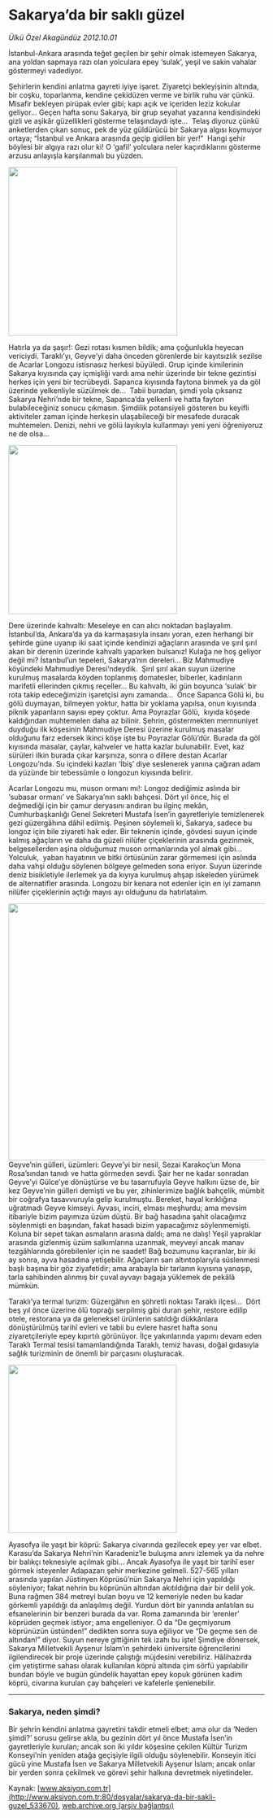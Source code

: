 # Sakarya’da bir saklı güzel

*Ülkü Özel Akagündüz 2012.10.01*

<div class="pNewsDetailMainContent" itemprop="articleBody">
 <p>
  İstanbul-Ankara arasında teğet geçilen bir şehir olmak istemeyen Sakarya, ana yoldan sapmaya razı olan yolculara epey ‘sulak’, yeşil ve sakin vahalar göstermeyi vadediyor.
 </p>
 <p>
  Şehirlerin kendini anlatma gayreti iyiye işaret. Ziyaretçi bekleyişinin altında, bir coşku, toparlanma, kendine çekidüzen verme ve birlik ruhu var çünkü. Misafir bekleyen pirüpak evler gibi; kapı açık ve içeriden leziz kokular geliyor… Geçen hafta sonu Sakarya, bir grup seyahat yazarına kendisindeki gizli ve aşikâr güzellikleri gösterme telaşındaydı işte…  Telaş diyoruz çünkü anketlerden çıkan sonuç, pek de yüz güldürücü bir Sakarya algısı koymuyor ortaya; “İstanbul ve Ankara arasında geçip gidilen bir yer!”  Hangi şehir böylesi bir algıya razı olur ki! O ‘gafil’ yolculara neler kaçırdıklarını gösterme arzusu anlayışla karşılanmalı bu yüzden.
 </p>
 <p>
  <img alt="" height="332" src="http://web.archive.org/web/20150623054453im_/http://medya.aksiyon.com.tr/aksiyon/2012/10/01/ulku-sakarya-3.jpg"/>
 </p>
 <p>
  Hatırla ya da şaşır!: Gezi rotası kısmen bildik; ama çoğunlukla heyecan vericiydi. Taraklı’yı, Geyve’yi daha önceden görenlerde bir kayıtsızlık sezilse de Acarlar Longozu istisnasız herkesi büyüledi. Grup içinde kimilerinin Sakarya kıyısında çay içmişliği vardı ama nehir üzerinde bir tekne gezintisi herkes için yeni bir tecrübeydi. Sapanca kıyısında faytona binmek ya da göl üzerinde yelkenliyle süzülmek de…  Tabii buradan, şimdi yola çıksanız Sakarya Nehri’nde bir tekne, Sapanca’da yelkenli ve hatta fayton bulabileceğiniz sonucu çıkmasın. Şimdilik potansiyeli gösteren bu keyifli aktiviteler zaman içinde herkesin ulaşabileceği bir mesafede duracak muhtemelen. Denizi, nehri ve gölü layıkıyla kullanmayı yeni yeni öğreniyoruz ne de olsa...
 </p>
 <p>
  <img alt="" height="332" src="http://web.archive.org/web/20150623054453im_/http://medya.aksiyon.com.tr/aksiyon/2012/10/01/ulku-sakarya-1.jpg"/>
 </p>
 <p>
  Dere üzerinde kahvaltı: Meseleye en can alıcı noktadan başlayalım. İstanbul’da, Ankara’da ya da karmaşasıyla insanı yoran, ezen herhangi bir şehirde güne uyanıp iki saat içinde kendinizi ağaçların arasında ve şırıl şırıl akan bir derenin üzerinde kahvaltı yaparken bulsanız! Kulağa ne hoş geliyor değil mi? İstanbul’un tepeleri, Sakarya’nın dereleri… Biz Mahmudiye köyündeki Mahmudiye Deresi’ndeydik.  Şırıl şırıl akan suyun üzerine kurulmuş masalarda köyden toplanmış domatesler, biberler, kadınların marifetli ellerinden çıkmış reçeller… Bu kahvaltı, iki gün boyunca ‘sulak’ bir rota takip edeceğimizin işaretçisi aynı zamanda…  Önce Sapanca Gölü ki, bu gölü duymayan, bilmeyen yoktur, hatta bir yoklama yapılsa, onun kıyısında piknik yapanların sayısı epey çoktur. Ama Poyrazlar Gölü,  kıyıda köşede kaldığından muhtemelen daha az bilinir. Şehrin, göstermekten memnuniyet duyduğu ilk köşesinin Mahmudiye Deresi üzerine kurulmuş masalar olduğunu farz edersek ikinci köşe işte bu Poyrazlar Gölü’dür. Burada da göl kıyısında masalar, çaylar, kahveler ve hatta kazlar bulunabilir. Evet, kaz sürüleri ilkin burada çıkar karşınıza, sonra o dillere destan Acarlar Longozu’nda. Su içindeki kazları ‘İbiş’ diye seslenerek yanına çağıran adam da yüzünde bir tebessümle o longozun kıyısında belirir.
 </p>
 <p>
  Acarlar Longozu mu, muson ormanı mı!: Longoz dediğimiz aslında bir ‘subasar ormanı’ ve Sakarya’nın saklı bahçesi. Dört yıl önce, hiç el değmediği için bir çamur deryasını andıran bu ilginç mekân, Cumhurbaşkanlığı Genel Sekreteri Mustafa İsen’in gayretleriyle temizlenerek gezi güzergâhına dâhil edilmiş. Peşinen söylemeli ki, Sakarya, sadece bu longoz için bile ziyareti hak eder. Bir teknenin içinde, gövdesi suyun içinde kalmış ağaçların ve daha da güzeli nilüfer çiçeklerinin arasında gezinmek, belgesellerden aşina olduğumuz muson ormanlarında yol almak gibi…  Yolculuk,  yaban hayatının ve bitki örtüsünün zarar görmemesi için aslında daha vahşi olduğu söylenen bölgeye gelmeden sona eriyor. Suyun üzerinde deniz bisikletiyle ilerlemek ya da kıyıya kurulmuş ahşap iskeleden yürümek de alternatifler arasında. Longozu bir kenara not edenler için en iyi zamanın nilüfer çiçeklerinin açtığı mayıs ayı olduğunu da hatırlatalım.
 </p>
 <p>
  <img alt="" height="505" src="http://web.archive.org/web/20150623054453im_/http://medya.aksiyon.com.tr/aksiyon/2012/10/01/ulku-sakarya-5.jpg"/>
  Geyve’nin gülleri, üzümleri: Geyve’yi bir nesil, Sezai Karakoç’un Mona Rosa’sından tanıdı ve hatta görmeden sevdi. Şair her ne kadar sonradan Geyve’yi Gülce’ye dönüştürse ve bu tasarrufuyla Geyve halkını üzse de, bir kez Geyve’nin gülleri demişti ve bu yer, zihinlerimize bağlık bahçelik, mümbit bir coğrafya tasavvuruyla gelip kurulmuştu. Bereket, hayal kırıklığına uğratmadı Geyve kimseyi. Ayvası, inciri, elması meşhurdu; ama mevsim itibariyle bizim payımıza üzüm düştü. Bir bağ hasadına şahit olacağımız söylenmişti en başından, fakat hasadı bizim yapacağımız söylenmemişti. Koluna bir sepet takan asmaların arasına daldı; ama ne dalış! Yeşil yapraklar arasında gizlenmiş üzüm salkımlarına uzanmak, meyveyi ancak manav tezgâhlarında görebilenler için ne saadet! Bağ bozumunu kaçıranlar, bir iki ay sonra, ayva hasadına yetişebilir. Ağaçların sarı altıntoplarıyla süslenmesi başlı başına bir göz ziyafetidir; ama arabayla bir tarlanın kıyısına yanaşıp, tarla sahibinden alınmış bir çuval ayvayı bagaja yüklemek de pekâlâ mümkün.
 </p>
 <p>
  Taraklı’ya termal turizm: Güzergâhın en şöhretli noktası Taraklı ilçesi…  Dört beş yıl önce üzerine ölü toprağı serpilmiş gibi duran şehir, restore edilip otele, restorana ya da geleneksel ürünlerin satıldığı dükkânlara dönüştürülmüş tarihî evleri ve tabii bu evlere hasret hafta sonu ziyaretçileriyle epey kıpırtılı görünüyor. İlçe yakınlarında yapımı devam eden Taraklı Termal tesisi tamamlandığında Taraklı, temiz havası, doğal gıdasıyla sağlık turizminin de önemli bir parçasını oluşturacak.
 </p>
 <p>
  <img alt="" height="331" src="http://web.archive.org/web/20150623054453im_/http://medya.aksiyon.com.tr/aksiyon/2012/10/01/ulku-sakarya-2.jpg"/>
 </p>
 <p>
  Ayasofya ile yaşıt bir köprü: Sakarya civarında gezilecek epey yer var elbet.  Karasu’da Sakarya Nehri’nin Karadeniz’le buluşma anını izlemek ya da nehre bir balıkçı teknesiyle açılmak gibi… Ancak Ayasofya ile yaşıt bir tarihî eser görmek isteyenler Adapazarı şehir merkezine gelmeli. 527-565 yılları arasında yapılan Jüstinyen Köprüsü’nün Sakarya Nehri için yapıldığı söyleniyor; fakat nehrin bu köprünün altından akıtıldığına dair bir delil yok. Buna rağmen 384 metreyi bulan boyu ve 12 kemeriyle neden bu kadar görkemli yapıldığı da anlaşılmış değil. Yurdun dört bir yanında anlatılan su efsanelerinin bir benzeri burada da var. Roma zamanında bir ‘erenler’ köprüden geçmek istiyor; ama engelleniyor. O da “De geçmiyorum köprünüzün üstünden!” dedikten sonra suya eğiliyor ve “De geçme sen de altından!” diyor. Suyun nereye gittiğinin tek izahı bu işte! Şimdiye dönersek, Sakarya Milletvekili Ayşenur İslam’ın şehirdeki üniversite öğrencilerini ilgilendirecek bir proje üzerinde çalıştığı müjdesini verebiliriz. Hâlihazırda çim yetiştirme sahası olarak kullanılan köprü altında çim sörfü yapılabilir bundan böyle ve bugün gündelik hayattan epey kopuk görünen kadim köprü, civarına kurulan çay bahçeleri ve kafelerle şenlenebilir.
 </p>
 <hr/>
 <h3>
  <span>
   Sakarya, neden şimdi?
  </span>
 </h3>
 <p>
  Bir şehrin kendini anlatma gayretini takdir etmeli elbet; ama olur da ‘Neden şimdi?’ sorusu gelirse akla, bu gezinin dört yıl önce Mustafa İsen’in gayretleriyle kurulan; ancak son iki yıldır köşesine çekilen Kültür Turizm Konseyi’nin yeniden atağa geçişiyle ilgili olduğu söylenebilir. Konseyin itici gücü yine Mustafa İsen ve Sakarya Milletvekili Ayşenur İslam; ancak onlar bir yerden sonra çekilmek ve görevi şehir halkına devretmek niyetindeler.
 </p>
 <p>
 </p>
</div>


Kaynak: [www.aksiyon.com.tr](http://www.aksiyon.com.tr:80/dosyalar/sakarya-da-bir-sakli-guzel_533670), [web.archive.org (arşiv bağlantısı)](http://web.archive.org/web/20150623054453/http://www.aksiyon.com.tr:80/dosyalar/sakarya-da-bir-sakli-guzel_533670)
